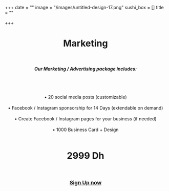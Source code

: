 +++
date = ""
image = "/images/untitled-design-17.png"
sushi_box = []
title = ""

+++
<h1 style="text-align:center;">Marketing<br><br></h1>

<h5 style="text-align:center;">Our Marketing / Advertising package includes:</h5><br><br><p style="text-align:center;">• 20 social media posts (customizable)<br><br>• Facebook / Instagram sponsorship for 14 Days (extendable on demand)<br><br>• Create Facebook / Instagram pages for your business (if needed)<br><br>• 1000 Business Card + Design<br><br></p>

<h1 style="text-align:center;">2999 Dh<br><br></h1>

<h3 style="text-align:center;"><a href="https://business-booster.netlify.app/contact">Sign Up now</a></h3>